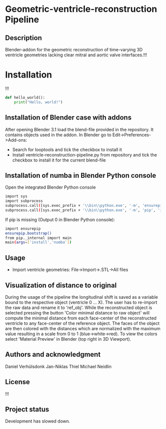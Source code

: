 # Geometric-ventricle-reconstruction Pipeline

## Description
Blender-addon for the geometric reconstruction of time-varying 3D ventricle geometries lacking clear mitral and aortic valve interfaces.!!!

# Installation
!!!

```python
def hello_world():
    print("Hello, world!")
```

## Installation of Blender case with addons
After opening Blender 3.1 load the blend-file provided in the repository. It contains objects used in the addon.
In Blender go to Edit->Preferences->Add-ons:
- Search for looptools and tick the checkbox to install it
- Install ventricle-reconstruction-pipeline.py from repository and tick the checkbox to install it for the current blend-file

## Installation of numba in Blender Python console
Open the integrated Blender Python console
```bash
import sys
import subprocess
subprocess.call([sys.exec_prefix + '\\bin\\python.exe', '-m', 'ensurepip'])
subprocess.call([sys.exec_prefix + '\\bin\\python.exe', '-m', 'pip', 'install', 'numba'])
```
If pip is missing (Output 0 in Blender Python console):
```bash
import ensurepip
ensurepip.bootstrap()
from pip._internal import main
main(args=['install','numba'])
```
## Usage
- Import ventricle geometries: File→Import→.STL→All files






## Visualization of distance to original
During the usage of the pipeline the longitudinal shift is saved as a variable bound to the respective object (ventricle 0 ... X). The user has to re-import the raw data and rename it to 'ref_obj'. While the reconstructed object is selected pressing the button 'Color minimal distance to raw object' will compute the minimal distance from each face-center of the reconstructed ventricle to any face-center of the reference object. The faces of the object are then colored with the distances which are normalized with the maximum value resulting in a scale from 0 to 1 (blue->white->red). To view the colors select 'Material Preview' in Blender (top right in 3D Viewport). 

## Authors and acknowledgment
Daniel Verhülsdonk
Jan-Niklas Thiel
Michael Neidlin

## License
!!!

## Project status
Development has slowed down. 
